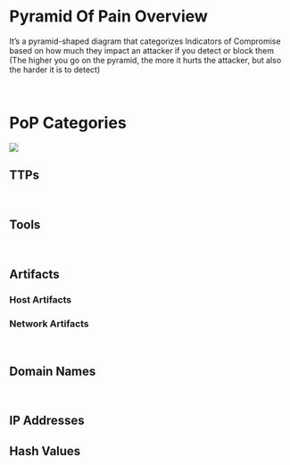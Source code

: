 # Pyramid Of Pain Overview

It’s a pyramid-shaped diagram that categorizes Indicators of Compromise based on how much they impact an attacker if you detect or block them (The higher you go on the pyramid, the more it hurts the attacker, but also the harder it is to detect)

<br>

# PoP Categories

![](https://github.com/JonmarCorpuz/knowledgeVault/blob/main/Models/Images/pyramid-of-pain.jpg)

## TTPs

<br>

## Tools

<br>

## Artifacts

### Host Artifacts

### Network Artifacts

<br>

## Domain Names

<br>

## IP Addresses

## Hash Values
